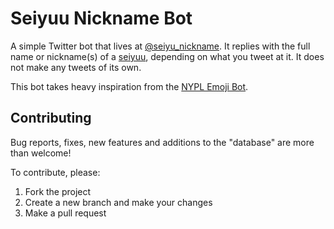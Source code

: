 # Seiyuu Nickname Bot

A simple Twitter bot that lives at [@seiyu_nickname](https://twitter.com/seiyu_nickname). It replies with the full name or nickname(s) of a [seiyuu](https://en.wikipedia.org/wiki/Voice_acting_in_Japan), depending on what you tweet at it. It does not make any tweets of its own.

This bot takes heavy inspiration from the [NYPL Emoji Bot](https://github.com/lolibrarian/NYPL-Emoji-Bot).

## Contributing

Bug reports, fixes, new features and additions to the "database" are more than welcome!

To contribute, please:

1. Fork the project
2. Create a new branch and make your changes
3. Make a pull request
